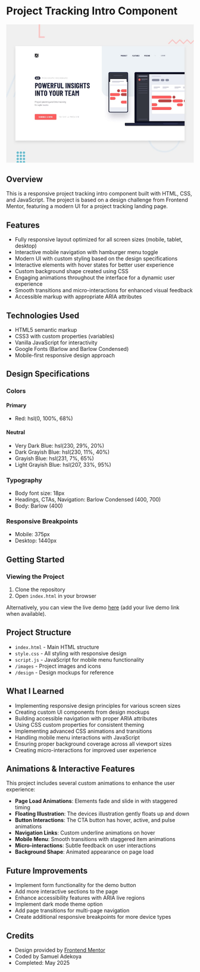 # Project Tracking Intro Component

![Design preview for the Project tracking intro component](./design/desktop-preview.jpg)

## Overview

This is a responsive project tracking intro component built with HTML, CSS, and JavaScript. The project is based on a design challenge from Frontend Mentor, featuring a modern UI for a project tracking landing page.

## Features

- Fully responsive layout optimized for all screen sizes (mobile, tablet, desktop)
- Interactive mobile navigation with hamburger menu toggle
- Modern UI with custom styling based on the design specifications
- Interactive elements with hover states for better user experience
- Custom background shape created using CSS
- Engaging animations throughout the interface for a dynamic user experience
- Smooth transitions and micro-interactions for enhanced visual feedback
- Accessible markup with appropriate ARIA attributes

## Technologies Used

- HTML5 semantic markup
- CSS3 with custom properties (variables)
- Vanilla JavaScript for interactivity
- Google Fonts (Barlow and Barlow Condensed)
- Mobile-first responsive design approach

## Design Specifications

### Colors

#### Primary
- Red: hsl(0, 100%, 68%)

#### Neutral
- Very Dark Blue: hsl(230, 29%, 20%)
- Dark Grayish Blue: hsl(230, 11%, 40%)
- Grayish Blue: hsl(231, 7%, 65%)
- Light Grayish Blue: hsl(207, 33%, 95%)

### Typography

- Body font size: 18px
- Headings, CTAs, Navigation: Barlow Condensed (400, 700)
- Body: Barlow (400)

### Responsive Breakpoints
- Mobile: 375px
- Desktop: 1440px

## Getting Started

### Viewing the Project

1. Clone the repository
2. Open `index.html` in your browser

Alternatively, you can view the live demo [here](#) (add your live demo link when available).

## Project Structure

- `index.html` - Main HTML structure
- `style.css` - All styling with responsive design
- `script.js` - JavaScript for mobile menu functionality
- `/images` - Project images and icons
- `/design` - Design mockups for reference

## What I Learned

- Implementing responsive design principles for various screen sizes
- Creating custom UI components from design mockups
- Building accessible navigation with proper ARIA attributes
- Using CSS custom properties for consistent theming
- Implementing advanced CSS animations and transitions
- Handling mobile menu interactions with JavaScript
- Ensuring proper background coverage across all viewport sizes
- Creating micro-interactions for improved user experience

## Animations & Interactive Features

This project includes several custom animations to enhance the user experience:

- **Page Load Animations**: Elements fade and slide in with staggered timing
- **Floating Illustration**: The devices illustration gently floats up and down
- **Button Interactions**: The CTA button has hover, active, and pulse animations
- **Navigation Links**: Custom underline animations on hover
- **Mobile Menu**: Smooth transitions with staggered item animations
- **Micro-interactions**: Subtle feedback on user interactions
- **Background Shape**: Animated appearance on page load

## Future Improvements

- Implement form functionality for the demo button
- Add more interactive sections to the page
- Enhance accessibility features with ARIA live regions
- Implement dark mode theme option
- Add page transitions for multi-page navigation
- Create additional responsive breakpoints for more device types

## Credits

- Design provided by [Frontend Mentor](https://www.frontendmentor.io/profile/samuelsmith442)
- Coded by Samuel Adekoya
- Completed: May 2025
